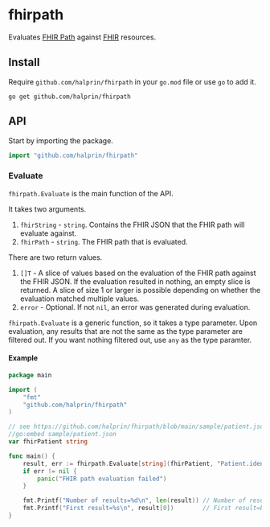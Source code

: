 # fhirpath

Evaluates [FHIR Path](https://hl7.org/fhirpath/) against [FHIR](http://hl7.org/fhir/) resources.

## Install

Require `github.com/halprin/fhirpath` in your `go.mod` file or use `go` to add it.
```shell
go get github.com/halprin/fhirpath
```

## API

Start by importing the package.
```go
import "github.com/halprin/fhirpath"
```

### Evaluate

`fhirpath.Evaluate` is the main function of the API.

It takes two arguments.

1. `fhirString` - `string`.  Contains the FHIR JSON that the FHIR path will evaluate against.
2. `fhirPath` - `string`.  The FHIR path that is evaluated.

There are two return values.

1. `[]T` - A slice of values based on the evaluation of the FHIR path against the FHIR JSON.  If the evaluation
   resulted in nothing, an empty slice is returned.  A slice of size 1 or larger is possible depending on whether the
   evaluation matched multiple values.
2. `error` - Optional.  If not `nil`, an error was generated during evaluation.

`fhirpath.Evaluate` is a generic function, so it takes a type parameter.  Upon evaluation, any results that are not the
same as the type parameter are filtered out.  If you want nothing filtered out, use `any` as the type paramter.

#### Example

```go
package main

import (
	"fmt"
	"github.com/halprin/fhirpath"
)

// see https://github.com/halprin/fhirpath/blob/main/sample/patient.json
//go:embed sample/patient.json
var fhirPatient string

func main() {
	result, err := fhirpath.Evaluate[string](fhirPatient, "Patient.identifier.where(system='http://new-republic.gov/galactic-citizen-identifier').value")
	if err != nil {
		panic("FHIR path evaluation failed")
	}

	fmt.Printf("Number of results=%d\n", len(result)) // Number of results=1
	fmt.Printf("First result=%s\n", result[0])        // First result=b531d827-de9a-4e2e-a53b-8621bd29f656
}
```
